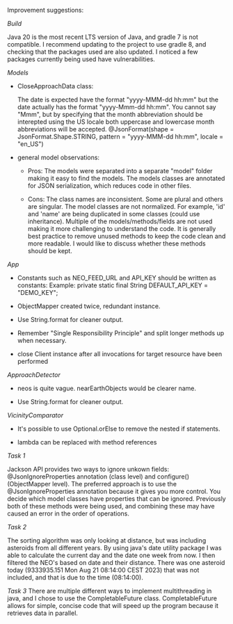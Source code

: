 Improvement suggestions:

*Build*

Java 20 is the most recent LTS version of Java, and gradle 7 is not compatible.
I recommend updating to the project to use gradle 8, and checking that the packages
used are also updated. I noticed a few packages currently being used have 
vulnerabilities. 

*Models*

- CloseApproachData class:

    The date is expected have the format "yyyy-MMM-dd hh:mm" but the date actually has the
    format "yyyy-Mmm-dd hh:mm". You cannot say "Mmm", but by specifying that the month abbreviation
    should be interepted using the US locale both uppercase and lowercase month abbreviations will be 
    accepted.
@JsonFormat(shape = JsonFormat.Shape.STRING, pattern = "yyyy-MMM-dd hh:mm", locale = "en_US")

- general model observations:

    - Pros:
The models were separated into a separate "model" folder making it easy to find the models.
The models classes are annotated for JSON serialization, which reduces code in other files.

    - Cons:
The class names are inconsistent. Some are plural and others are singular.
The model classes are not normalized. For example, 'id' and 'name' are being duplicated 
in some classes (could use inheritance).
Multiple of the models/methods/fields are not used making it more challenging to understand the code.
It is generally best practice to remove unused methods to keep the code clean and more readable. I would
like to discuss whether these methods should be kept.

*App*

- Constants such as NEO_FEED_URL and API_KEY should be written as constants:
Example: private static final String DEFAULT_API_KEY = "DEMO_KEY";

- ObjectMapper created twice, redundant instance.

- Use String.format for cleaner output.

- Remember "Single Responsibility Principle" and split longer methods up when necessary.

- close Client instance after all invocations for target resource have been performed

*ApproachDetector*

- neos is quite vague. nearEarthObjects would be clearer name.

- Use String.format for cleaner output.

*VicinityComparator*

- It's possible to use Optional.orElse to remove the nested if statements.

- lambda can be replaced with method references

*Task 1*

Jackson API provides two ways to ignore unkown fields: @JsonIgnoreProperties annotation (class level)
and configure() (ObjectMapper level). The preferred approach is to use the @JsonIgnoreProperties annotation
because it gives you more control. You decide which model classes have properties that can be ignored.
Previously both of these methods were being used, and combining these may have caused an 
error in the order of operations.

*Task 2*

The sorting algorithm was only looking at distance, but was including asteroids from all different
years. By using java's date utility package I was able to calculate the current day and the date
one week from now. I then filtered the NEO's based on date and their distance. There was one asteroid
today (9333935.151  Mon Aug 21 08:14:00 CEST 2023) that was not included, and that is due to
the time (08:14:00).

*Task 3*
There are multiple different ways to implement multithreading in java, and I chose to use
the CompletableFuture class. CompletableFuture allows for simple, concise code that will 
speed up the program because it retrieves data in parallel.  


